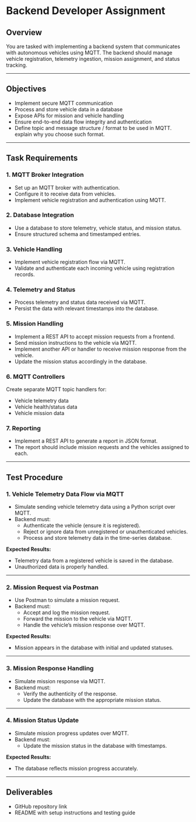 
# Backend Developer Assignment

## Overview

You are tasked with implementing a backend system that communicates with autonomous vehicles using MQTT.
The backend should manage vehicle registration, telemetry ingestion, mission assignment, and status tracking.

---

## Objectives

- Implement secure MQTT communication
- Process and store vehicle data in a database
- Expose APIs for mission and vehicle handling
- Ensure end-to-end data flow integrity and authentication
- Define topic and message structure / format to be used in MQTT. explain why you choose such format. 

---

## Task Requirements

### 1. MQTT Broker Integration
- Set up an MQTT broker with authentication.
- Configure it to receive data from vehicles.
- Implement vehicle registration and authentication using MQTT.

### 2. Database Integration
- Use a database to store telemetry, vehicle status, and mission status.
- Ensure structured schema and timestamped entries.

### 3. Vehicle Handling
- Implement vehicle registration flow via MQTT.
- Validate and authenticate each incoming vehicle using registration records.

### 4. Telemetry and Status
- Process telemetry and status data received via MQTT.
- Persist the data with relevant timestamps into the database.

### 5. Mission Handling
- Implement a REST API to accept mission requests from a frontend.
- Send mission instructions to the vehicle via MQTT.
- Implement another API or handler to receive mission response from the vehicle.
- Update the mission status accordingly in the database.

### 6. MQTT Controllers
Create separate MQTT topic handlers for:
- Vehicle telemetry data
- Vehicle health/status data
- Vehicle mission data

### 7. Reporting
- Implement a REST API to generate a report in JSON format.
- The report should include mission requests and the vehicles assigned to each.

---

## Test Procedure

### 1. Vehicle Telemetry Data Flow via MQTT
- Simulate sending vehicle telemetry data using a Python script over MQTT.
- Backend must:
  - Authenticate the vehicle (ensure it is registered).
  - Reject or ignore data from unregistered or unauthenticated vehicles.
  - Process and store telemetry data in the time-series database.

**Expected Results:**
- Telemetry data from a registered vehicle is saved in the database.
- Unauthorized data is properly handled.

---

### 2. Mission Request via Postman
- Use Postman to simulate a mission request.
- Backend must:
  - Accept and log the mission request.
  - Forward the mission to the vehicle via MQTT.
  - Handle the vehicle’s mission response over MQTT.

**Expected Results:**
- Mission appears in the database with initial and updated statuses.

---

### 3. Mission Response Handling
- Simulate mission response via MQTT.
- Backend must:
  - Verify the authenticity of the response.
  - Update the database with the appropriate mission status.

---

### 4. Mission Status Update
- Simulate mission progress updates over MQTT.
- Backend must:
  - Update the mission status in the database with timestamps.

**Expected Results:**
- The database reflects mission progress accurately.

---

## Deliverables

- GitHub repository link
- README with setup instructions and testing guide
